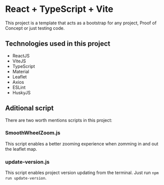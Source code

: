 # React + TypeScript + Vite

This project is a template that acts as a bootstrap for any project, Proof of Concept or just testing code.


## Technologies used in this project

- ReactJS
- ViteJS
- TypeScript
- Material
- Leaflet
- Axios
- ESLint
- HuskyJS

## Aditional script

There are two worth mentions scripts in this project:

### SmoothWheelZoom.js

This script enables a better zooming experience when zomming in and out the leaflet map.

### update-version.js

This script enables project version updating from the terminal. Just run ```npm run update-version```.